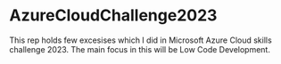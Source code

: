 # AzureCloudChallenge2023
This rep holds few excesises which I did in Microsoft Azure Cloud skills challenge 2023. The main focus in this will be Low Code Development.
